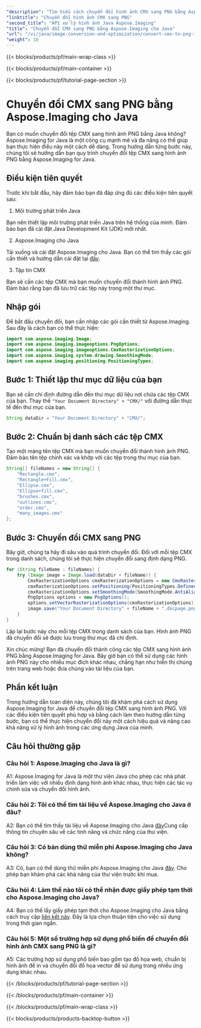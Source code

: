 ```yaml
---
"description": "Tìm hiểu cách chuyển đổi hình ảnh CMX sang PNG bằng Aspose.Imaging for Java. Làm theo hướng dẫn từng bước của chúng tôi để chuyển đổi hình ảnh liền mạch."
"linktitle": "Chuyển đổi hình ảnh CMX sang PNG"
"second_title": "API xử lý hình ảnh Java Aspose.Imaging"
"title": "Chuyển đổi CMX sang PNG bằng Aspose.Imaging cho Java"
"url": "/vi/java/image-conversion-and-optimization/convert-cmx-to-png-image/"
"weight": 10
---
```


{{< blocks/products/pf/main-wrap-class >}}

{{< blocks/products/pf/main-container >}}

{{< blocks/products/pf/tutorial-page-section >}}

# Chuyển đổi CMX sang PNG bằng Aspose.Imaging cho Java

Bạn có muốn chuyển đổi tệp CMX sang hình ảnh PNG bằng Java không? Aspose.Imaging for Java là một công cụ mạnh mẽ và đa năng có thể giúp bạn thực hiện điều này một cách dễ dàng. Trong hướng dẫn từng bước này, chúng tôi sẽ hướng dẫn bạn quy trình chuyển đổi tệp CMX sang hình ảnh PNG bằng Aspose.Imaging for Java.

## Điều kiện tiên quyết

Trước khi bắt đầu, hãy đảm bảo bạn đã đáp ứng đủ các điều kiện tiên quyết sau:

1. Môi trường phát triển Java

Bạn nên thiết lập môi trường phát triển Java trên hệ thống của mình. Đảm bảo bạn đã cài đặt Java Development Kit (JDK) mới nhất.

2. Aspose.Imaging cho Java

Tải xuống và cài đặt Aspose.Imaging cho Java. Bạn có thể tìm thấy các gói cần thiết và hướng dẫn cài đặt tại [đây](https://releases.aspose.com/imaging/java/).

3. Tập tin CMX

Bạn sẽ cần các tệp CMX mà bạn muốn chuyển đổi thành hình ảnh PNG. Đảm bảo rằng bạn đã lưu trữ các tệp này trong một thư mục.

## Nhập gói

Để bắt đầu chuyển đổi, bạn cần nhập các gói cần thiết từ Aspose.Imaging. Sau đây là cách bạn có thể thực hiện:

```java
import com.aspose.imaging.Image;
import com.aspose.imaging.imageoptions.PngOptions;
import com.aspose.imaging.imageoptions.CmxRasterizationOptions;
import com.aspose.imaging.system.drawing.SmoothingMode;
import com.aspose.imaging.positioning.PositioningTypes;
```

## Bước 1: Thiết lập thư mục dữ liệu của bạn

Bạn sẽ cần chỉ định đường dẫn đến thư mục dữ liệu nơi chứa các tệp CMX của bạn. Thay thế `"Your Document Directory" + "CMX/"` với đường dẫn thực tế đến thư mục của bạn.

```java
String dataDir = "Your Document Directory" + "CMX/";
```

## Bước 2: Chuẩn bị danh sách các tệp CMX

Tạo một mảng tên tệp CMX mà bạn muốn chuyển đổi thành hình ảnh PNG. Đảm bảo tên tệp chính xác và khớp với các tệp trong thư mục của bạn.

```java
String[] fileNames = new String[] {
    "Rectangle.cmx",
    "Rectangle+Fill.cmx",
    "Ellipse.cmx",
    "Ellipse+fill.cmx",
    "brushes.cmx",
    "outlines.cmx",
    "order.cmx",
    "many_images.cmx"
};
```

## Bước 3: Chuyển đổi CMX sang PNG

Bây giờ, chúng ta hãy đi sâu vào quá trình chuyển đổi. Đối với mỗi tệp CMX trong danh sách, chúng tôi sẽ thực hiện chuyển đổi sang định dạng PNG.

```java
for (String fileName : fileNames) {
    try (Image image = Image.load(dataDir + fileName)) {
        CmxRasterizationOptions cmxRasterizationOptions = new CmxRasterizationOptions();
        cmxRasterizationOptions.setPositioning(PositioningTypes.DefinedByDocument);
        cmxRasterizationOptions.setSmoothingMode(SmoothingMode.AntiAlias);
        PngOptions options = new PngOptions();
        options.setVectorRasterizationOptions(cmxRasterizationOptions);
        image.save("Your Document Directory" + fileName + ".docpage.png", options);
    }
}
```

Lặp lại bước này cho mỗi tệp CMX trong danh sách của bạn. Hình ảnh PNG đã chuyển đổi sẽ được lưu trong thư mục đã chỉ định.

Xin chúc mừng! Bạn đã chuyển đổi thành công các tệp CMX sang hình ảnh PNG bằng Aspose.Imaging for Java. Bây giờ bạn có thể sử dụng các hình ảnh PNG này cho nhiều mục đích khác nhau, chẳng hạn như hiển thị chúng trên trang web hoặc đưa chúng vào tài liệu của bạn.

## Phần kết luận

Trong hướng dẫn toàn diện này, chúng tôi đã khám phá cách sử dụng Aspose.Imaging for Java để chuyển đổi tệp CMX sang hình ảnh PNG. Với các điều kiện tiên quyết phù hợp và bằng cách làm theo hướng dẫn từng bước, bạn có thể thực hiện chuyển đổi này một cách hiệu quả và nâng cao khả năng xử lý hình ảnh trong các ứng dụng Java của mình.

## Câu hỏi thường gặp

### Câu hỏi 1: Aspose.Imaging cho Java là gì?

A1: Aspose.Imaging for Java là một thư viện Java cho phép các nhà phát triển làm việc với nhiều định dạng hình ảnh khác nhau, thực hiện các tác vụ chỉnh sửa và chuyển đổi hình ảnh.

### Câu hỏi 2: Tôi có thể tìm tài liệu về Aspose.Imaging cho Java ở đâu?

A2: Bạn có thể tìm thấy tài liệu về Aspose.Imaging cho Java [đây](https://reference.aspose.com/imaging/java/)Cung cấp thông tin chuyên sâu về các tính năng và chức năng của thư viện.

### Câu hỏi 3: Có bản dùng thử miễn phí Aspose.Imaging cho Java không?

A3: Có, bạn có thể dùng thử miễn phí Aspose.Imaging cho Java [đây](https://releases.aspose.com/). Cho phép bạn khám phá các khả năng của thư viện trước khi mua.

### Câu hỏi 4: Làm thế nào tôi có thể nhận được giấy phép tạm thời cho Aspose.Imaging cho Java?

A4: Bạn có thể lấy giấy phép tạm thời cho Aspose.Imaging cho Java bằng cách truy cập [liên kết này](https://purchase.aspose.com/temporary-license/). Đây là lựa chọn thuận tiện cho việc sử dụng trong thời gian ngắn.

### Câu hỏi 5: Một số trường hợp sử dụng phổ biến để chuyển đổi hình ảnh CMX sang PNG là gì?

A5: Các trường hợp sử dụng phổ biến bao gồm tạo đồ họa web, chuẩn bị hình ảnh để in và chuyển đổi đồ họa vector để sử dụng trong nhiều ứng dụng khác nhau.

{{< /blocks/products/pf/tutorial-page-section >}}

{{< /blocks/products/pf/main-container >}}

{{< /blocks/products/pf/main-wrap-class >}}

{{< blocks/products/products-backtop-button >}}